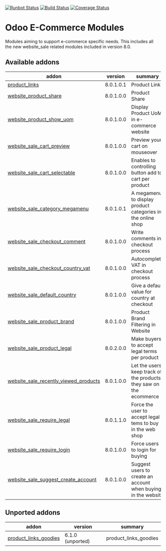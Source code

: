 [![Runbot Status](https://runbot.odoo-community.org/runbot/badge/flat/113/8.0.svg)](https://runbot.odoo-community.org/runbot/repo/github-com-oca-e-commerce-113)
[![Build Status](https://travis-ci.org/OCA/e-commerce.svg?branch=8.0)](https://travis-ci.org/OCA/e-commerce)
[![Coverage Status](https://coveralls.io/repos/OCA/e-commerce/badge.png?branch=8.0)](https://coveralls.io/r/OCA/e-commerce?branch=8.0)

Odoo E-Commerce Modules
=======================

Modules aiming to support e-commerce specific needs. This includes all the new website_sale related modules included in version 8.0.

[//]: # (addons)

Available addons
----------------
addon | version | summary
--- | --- | ---
[product_links](product_links/) | 8.0.1.0.1 | Product Links
[website_product_share](website_product_share/) | 8.0.1.0.0 | Product Share
[website_product_show_uom](website_product_show_uom/) | 8.0.1.0.0 | Display Product UoM in e-commerce website
[website_sale_cart_preview](website_sale_cart_preview/) | 8.0.1.0.0 | Preview your cart on mouseover
[website_sale_cart_selectable](website_sale_cart_selectable/) | 8.0.1.0.0 | Enables to controlling button add to cart per product
[website_sale_category_megamenu](website_sale_category_megamenu/) | 8.0.1.0.1 | A megamenu to display product categories in the online shop
[website_sale_checkout_comment](website_sale_checkout_comment/) | 8.0.1.0.0 | Write comments in checkout process
[website_sale_checkout_country_vat](website_sale_checkout_country_vat/) | 8.0.1.0.0 | Autocomplete VAT in checkout process
[website_sale_default_country](website_sale_default_country/) | 8.0.1.0.0 | Give a default value for country at checkout
[website_sale_product_brand](website_sale_product_brand/) | 8.0.1.0.0 | Product Brand Filtering in Website
[website_sale_product_legal](website_sale_product_legal/) | 8.0.2.0.0 | Make buyers to accept legal terms per product
[website_sale_recently_viewed_products](website_sale_recently_viewed_products/) | 8.0.1.0.0 | Let the users keep track of the products they saw on the ecommerce
[website_sale_require_legal](website_sale_require_legal/) | 8.0.1.1.0 | Force the user to accept legal tems to buy in the web shop
[website_sale_require_login](website_sale_require_login/) | 8.0.1.0.0 | Force users to login for buying
[website_sale_suggest_create_account](website_sale_suggest_create_account/) | 8.0.1.0.0 | Suggest users to create an account when buying in the website


Unported addons
---------------
addon | version | summary
--- | --- | ---
[product_links_goodies](product_links_goodies/) | 6.1.0 (unported) | product_links_goodies

[//]: # (end addons)
